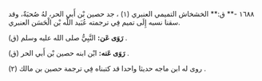 ١٦٨٨ -** ق:** الخشخاش التميمي العنبري (١) ، جد حصين بْن أَبي الحر، لهُ صُحبَةٌ، وقد سقنا نسبه إِلَى تميم فِي ترجمته عُبَيد اللَّه بْن الْحَسَن العنبري.

**رَوَى عَن:** النَّبِيُّ صلى الله عليه وسلم (ق) .

**رَوَى عَنه:** ابْن ابنه حصين بْن أَبي الحر (ق) .

روى له ابن ماجه حديثا واحدا قد كتبناه فِي ترجمة حصين بن مالك (٢) .